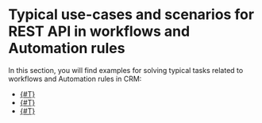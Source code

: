 # Typical use-cases and scenarios for REST API in workflows and Automation rules

In this section, you will find examples for solving typical tasks related to workflows and Automation rules in CRM:

- [{#T}](./activity.md)
- [{#T}](./setting-robot.md)
- [{#T}](./how-to-kill-workflows.md)